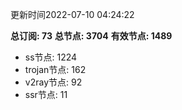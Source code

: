 更新时间2022-07-10 04:24:22

**总订阅: 73**
**总节点: 3704**
**有效节点: 1489**
- ss节点: 1224
- trojan节点: 162
- v2ray节点: 92
- ssr节点: 11
